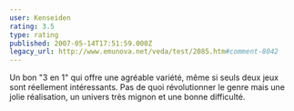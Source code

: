 ```yaml
---
user: Kenseiden
rating: 3.5
type: rating
published: 2007-05-14T17:51:59.000Z
legacy_url: http://www.emunova.net/veda/test/2085.htm#comment-8042
---
```

Un bon "3 en 1" qui offre une agréable variété, même si seuls deux jeux sont réellement intéressants. Pas de quoi révolutionner le genre mais une jolie réalisation, un univers très mignon et une bonne difficulté.